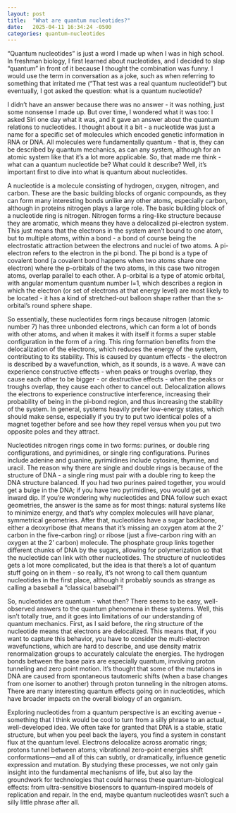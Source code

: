 ```yaml
---
layout: post
title:  "What are quantum nucleotides?"
date:   2025-04-11 16:34:24 -0500
categories: quantum-nucleotides
---
```


“Quantum nucleotides” is just a word I made up when I was in high school. In freshman biology, I first learned about nucleotides, and I decided to slap “quantum” in front of it because I thought the combination was funny. I would use the term in conversation as a joke, such as when referring to something that irritated me (“That test was a real quantum nucleotide!”) but eventually, I got asked the question: what is a quantum nucleotide?

 I didn’t have an answer because there was no answer - it was nothing, just some nonsense I made up. But over time, I wondered what it was too: I asked Siri one day what it was, and it gave an answer about the quantum relations to nucleotides. I thought about it a bit - a nucleotide was just a name for a specific set of molecules which encoded genetic information in RNA or DNA. All molecules were fundamentally quantum - that is, they can be described by quantum mechanics, as can any system, although for an atomic system like that it’s a lot more applicable. So, that made me think - what can a quantum nucleotide be? What could it describe? Well, it’s important first to dive into what is quantum about nucleotides.

A nucleotide is a molecule consisting of hydrogen, oxygen, nitrogen, and carbon. These are the basic building blocks of organic compounds, as they can form many interesting bonds unlike any other atoms, especially carbon, although in proteins nitrogen plays a large role. The basic building block of a nucleotide ring is nitrogen. Nitrogen forms a ring-like structure because they are aromatic, which means they have a delocalized pi-electron system. This just means that the electrons in the system aren’t bound to one atom, but to multiple atoms, within a bond - a bond of course being the electrostatic attraction between the electrons and nuclei of two atoms. A pi-electron refers to the electron in the pi bond. The pi bond is a type of covalent bond (a covalent bond happens when two atoms share one electron) where the p-orbitals of the two atoms, in this case two nitrogen atoms, overlap parallel to each other. A p-orbital is a type of atomic orbital, with angular momentum quantum number l=1, which describes a region in which the electron (or set of electrons at that energy level) are most likely to be located - it has a kind of stretched-out balloon shape rather than the s-orbital’s round sphere shape.

So essentially, these nucleotides form rings because nitrogen (atomic number 7) has three unbonded electrons, which can form a lot of bonds with other atoms, and when it makes it with itself it forms a super stable configuration in the form of a ring. This ring formation benefits from the delocalization of the electrons, which reduces the energy of the system, contributing to its stability. This is caused by quantum effects - the electron is described by a wavefunction, which, as it sounds, is a wave. A wave can experience constructive effects - when peaks or troughs overlap, they cause each other to be bigger - or destructive effects - when the peaks or troughs overlap, they cause each other to cancel out. Delocalization allows the electrons to experience constructive interference, increasing their probability of being in the pi-bond region, and thus increasing the stability of the system. In general, systems heavily prefer low-energy states, which should make sense, especially if you try to put two identical poles of a magnet together before and see how they repel versus when you put two opposite poles and they attract.

Nucleotides nitrogen rings come in two forms: purines, or double ring configurations, and pyrimidines, or single ring configurations. Purines include adenine and guanine, pyrimidines include cytosine, thymine, and uracil. The reason why there are single and double rings is because of the structure of DNA - a single ring must pair with a double ring to keep the DNA structure balanced. If you had two purines paired together, you would get a bulge in the DNA; if you have two pyrimidines, you would get an inward dip. If you’re wondering why nucleotides and DNA follow such exact geometries, the answer is the same as for most things: natural systems like to minimize energy, and that’s why complex molecules will have planar, symmetrical geometries. After that, nucleotides have a sugar backbone, either a deoxyribose (that means that it’s missing an oxygen atom at the 2’ carbon in the five-carbon ring) or ribose (just a five-carbon ring with an oxygen at the 2’ carbon) molecule. The phosphate group links together different chunks of DNA by the sugars, allowing for polymerization so that the nucleotide can link with other nucleotides. The structure of nucleotides gets a lot more complicated, but the idea is that there’s a lot of quantum stuff going on in them - so really, it’s not wrong to call them quantum nucleotides in the first place, although it probably sounds as strange as calling a baseball a “classical baseball”!

So, nucleotides are quantum - what then? There seems to be easy, well-observed answers to the quantum phenomena in these systems. Well, this isn’t totally true, and it goes into limitations of our understanding of quantum mechanics. First, as I said before, the ring structure of the nucleotide means that electrons are delocalized. This means that, if you want to capture this behavior, you have to consider the multi-electron wavefunctions, which are hard to describe, and use density matrix renormalization groups to accurately calculate the energies. The hydrogen bonds between the base pairs are especially quantum, involving proton tunneling and zero point motion. It’s thought that some of the mutations in DNA are caused from spontaneous tautomeric shifts (when a base changes from one isomer to another) through proton tunneling in the nitrogen atoms. There are many interesting quantum effects going on in nucleotides, which have broader impacts on the overall biology of an organism.

Exploring nucleotides from a quantum perspective is an exciting avenue - something that I think would be cool to turn from a silly phrase to an actual, well-developed idea. We often take for granted that DNA is a stable, static structure, but when you peel back the layers, you find a system in constant flux at the quantum level. Electrons delocalize across aromatic rings; protons tunnel between atoms; vibrational zero-point energies shift conformations—and all of this can subtly, or dramatically, influence genetic expression and mutation. By studying these processes, we not only gain insight into the fundamental mechanisms of life, but also lay the groundwork for technologies that could harness these quantum-biological effects: from ultra-sensitive biosensors to quantum-inspired models of replication and repair. In the end, maybe quantum nucleotides wasn’t such a silly little phrase after all.

